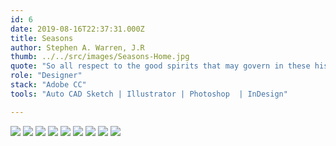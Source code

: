 ```yaml
---
id: 6
date: 2019-08-16T22:37:31.000Z
title: Seasons
author: Stephen A. Warren, J.R
thumb: ../../src/images/Seasons-Home.jpg
quote: "So all respect to the good spirits that may govern in these historians of morality! But it’s certainly a pity that they lack the historical spirit itself, that they’ve been left in the lurch by all the good spirits of history! "
role: "Designer"
stack: "Adobe CC"
tools: "Auto CAD Sketch | Illustrator | Photoshop  | InDesign"

---
```


![](../../src/images/Seasons-Home.jpg)
![](../../src/images/Seasons-sketch.png)
![](../../src/images/Seasons-mock-one.jpg)
![](../../src/images/Seasons-mock-three.jpg)
![](../../src/images/Seasons-mock-four.jpg)
![](../../src/images/Seasons-final.jpg)
![](../../src/images/Seasons-kit.png)
![](../../src/images/Seasons-signage.png)
![](../../src/images/Seasons-thanks.jpg)

